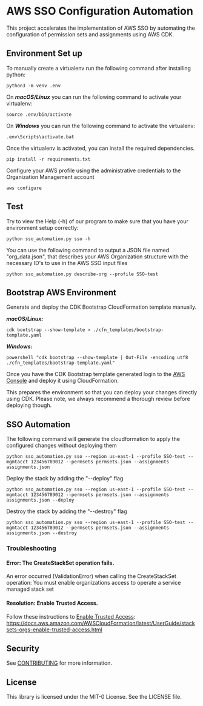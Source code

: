 # AWS SSO Configuration Automation

This project accelerates the implementation of AWS SSO by automating the configuration of permission sets and assignments using AWS CDK.

## Environment Set up
 To manually create a virtualenv run the following command after installing python:
```shell
python3 -m venv .env
```

On ***macOS/Linux*** you can run the following command to activate your virtualenv:
```shell
source .env/bin/activate
````

On ***Windows*** you can run the following command to activate the virtualenv:
```shell
.env\Scripts\activate.bat
````

Once the virtualenv is activated, you can install the required dependencies.
```shell
pip install -r requirements.txt
```

Configure your AWS profile using the administrative credentials to the Organization Management account
```shell
aws configure
```

## Test
Try to view the Help (-h) of our program to make sure that you have your environment setup correctly:

```shell
python sso_automation.py sso -h
```

You can use the following command to output a JSON file named "org_data.json", that describes your AWS Organization structure with the 
necessary ID's to use in the AWS SSO input files
```shell
python sso_automation.py describe-org --profile SSO-test
```

## Bootstrap AWS Environment

Generate and deploy the CDK Bootstrap CloudFormation template manually.

***macOS/Linux:***
```shell
cdk bootstrap --show-template > ./cfn_templates/bootstrap-template.yaml
```

***Windows:***
```shell
powershell "cdk bootstrap --show-template | Out-File -encoding utf8 ./cfn_templates/bootstrap-template.yaml"
```

Once you have the CDK Bootstrap template generated login to the [AWS Console](https://console.aws.amazon.com/) and deploy it using CloudFormation.

This prepares the environment so that you can deploy your changes directly using CDK. Please note, we always recommend 
a thorough review before deploying though. 

## SSO Automation

The following command will generate the cloudformation to apply the configured changes without deploying them 
```shell
python sso_automation.py sso --region us-east-1 --profile SSO-test --mgmtacct 123456789012 --permsets permsets.json --assignments assignments.json
```

Deploy the stack by adding the "--deploy" flag
```shell
python sso_automation.py sso --region us-east-1 --profile SSO-test --mgmtacct 123456789012 --permsets permsets.json --assignments assignments.json --deploy
```

Destroy the stack by adding the "--destroy" flag
```shell
python sso_automation.py sso --region us-east-1 --profile SSO-test --mgmtacct 123456789012 --permsets permsets.json --assignments assignments.json --destroy
```

### Troubleshooting

#### Error: The CreateStackSet operation fails.
An error occurred (ValidationError) when calling the CreateStackSet operation: You must enable organizations access to operate a service managed stack set

#### Resolution: Enable Trusted Access.

Follow these instructions to [Enable Trusted Access](https://docs.aws.amazon.com/AWSCloudFormation/latest/UserGuide/stacksets-orgs-enable-trusted-access.html):
https://docs.aws.amazon.com/AWSCloudFormation/latest/UserGuide/stacksets-orgs-enable-trusted-access.html

## Security

See [CONTRIBUTING](CONTRIBUTING.md#security-issue-notifications) for more information.

## License

This library is licensed under the MIT-0 License. See the LICENSE file.
